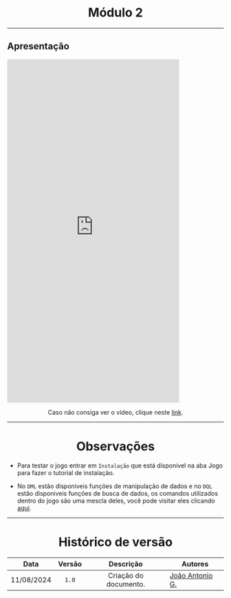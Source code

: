 <center>

# Módulo 2

</center>

---

## Apresentação

<iframe width="400" height="800" src="https://www.youtube-nocookie.co" title="Prison Trading - Módulo 1 - Versão 2" frameborder="0" allow="accelerometer; autoplay; clipboard-write; encrypted-media; gyroscope; picture-in-picture; web-share" referrerpolicy="strict-origin-when-cross-origin" allowfullscreen></iframe>

<center>

Caso não consiga ver o vídeo, clique neste [link](https://www.youtube.com/watch).

</center>

---

<center>

# Observações

</center>

* Para testar o jogo entrar em `Instalação` que está disponivel na aba Jogo para fazer o tutorial de instalação.

* No `DML` estão disponiveis funções de manipulação de dados e no `DQL` estão disponiveis funções de busca de dados, os comandos utilizados dentro do jogo são uma mescla deles, você pode visitar eles clicando [aqui](https://github.com/SBD1/2024.1-Prison-Trading/blob/main/src/Comandos.sql).

---
<center>

# Histórico de versão

</center>

<div style="margin: 0 auto; width: fit-content;">

|    Data    | Versão |       Descrição       | Autores                                          |
|:----------:|:------:|:---------------------:|--------------------------------------------------|
| 11/08/2024 | `1.0`  | Criação do documento. | [João Antonio G.](https://github.com/joaoseisei) |

</div>
